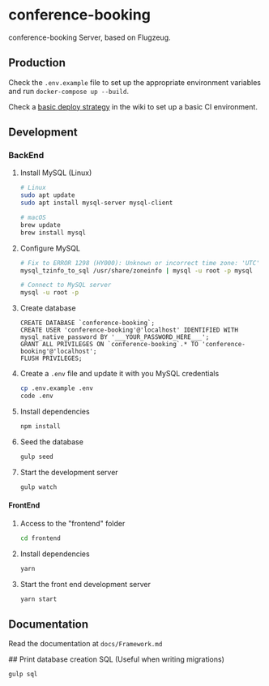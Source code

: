 # conference-booking

conference-booking Server, based on Flugzeug.

## Production

Check the `.env.example` file to set up the appropriate environment variables and run `docker-compose up --build`.

Check a [basic deploy strategy](https://github.com/ksquarelabsmx/conference-server/wiki/Basic-deploy-strategy-using-Docker,-Git-hooks,-nginx-and-FCGI-Wrap) in the wiki to set up a basic CI environment.

## Development

### BackEnd

1. Install MySQL (Linux)
    ```bash
    # Linux
    sudo apt update
    sudo apt install mysql-server mysql-client

    # macOS
    brew update
    brew install mysql
    ```

2. Configure MySQL
    ```bash
    # Fix to ERROR 1298 (HY000): Unknown or incorrect time zone: 'UTC'
    mysql_tzinfo_to_sql /usr/share/zoneinfo | mysql -u root -p mysql

    # Connect to MySQL server
    mysql -u root -p
    ```

3. Create database
    ```mysql
    CREATE DATABASE `conference-booking`;
    CREATE USER 'conference-booking'@'localhost' IDENTIFIED WITH mysql_native_password BY '___YOUR_PASSWORD_HERE___';
    GRANT ALL PRIVILEGES ON `conference-booking`.* TO 'conference-booking'@'localhost';
    FLUSH PRIVILEGES;
    ```

4. Create a `.env` file and update it with you MySQL credentials
    ```bash
    cp .env.example .env
    code .env
    ```

5. Install dependencies
    ```bash
    npm install
    ```

6. Seed the database
    ```bash
    gulp seed
    ```

7. Start the development server
    ```bash
    gulp watch
    ```

#### FrontEnd

1. Access to the "frontend" folder
    ```bash
    cd frontend
    ```

2. Install dependencies
    ```bash
    yarn
    ```

3. Start the front end development server
    ```bash
    yarn start
    ```

## Documentation

Read the documentation at `docs/Framework.md`

## Print database creation SQL (Useful when writing migrations)

```
gulp sql
```
